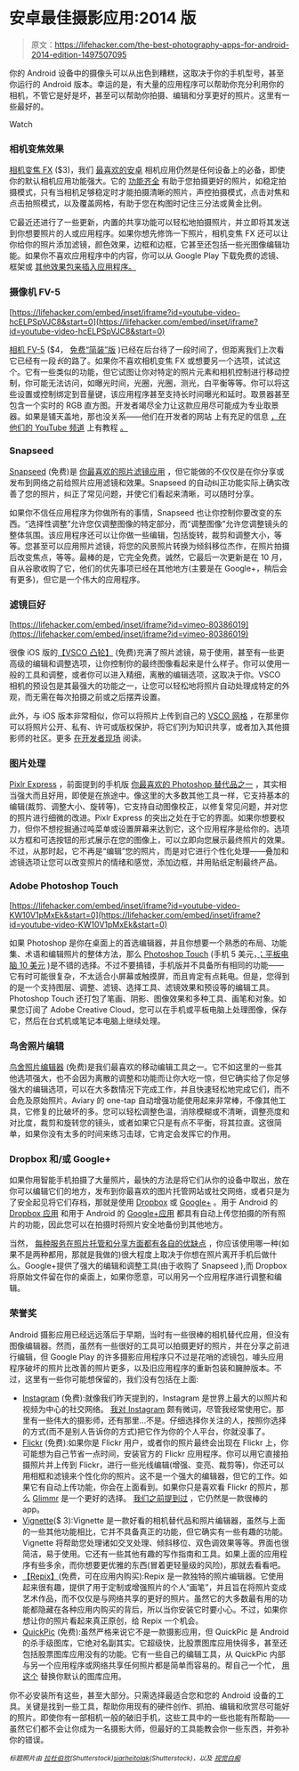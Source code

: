 # 安卓最佳摄影应用:2014 版

> 原文：<https://lifehacker.com/the-best-photography-apps-for-android-2014-edition-1497507095>

你的 Android 设备中的摄像头可以从出色到糟糕，这取决于你的手机型号，甚至你运行的 Android 版本。幸运的是，有大量的应用程序可以帮助你充分利用你的相机，不管它是好是坏，甚至可以帮助你拍摄、编辑和分享更好的照片。这里有一些最好的。

Watch

### 相机变焦效果

[相机变焦 FX](https://play.google.com/store/apps/details?id=slide.cameraZoom&hl=en) ($3)，我们 [最喜欢的安卓](https://lifehacker.com/the-best-camera-app-for-android-5821240) 相机应用仍然是任何设备上的必备，即使你的默认相机应用功能强大。它的 [功能齐全](http://lifehacker.com/camera-zoom-fx-adds-new-camera-controls-filters-and-m-5954074) 有助于您拍摄更好的照片，如稳定拍摄模式，只有当相机足够稳定时才能拍摄清晰的照片，声控拍摄模式，点击对焦和点击拍照模式，以及覆盖网格，有助于您在构图时记住三分法或黄金比例。

它最近还进行了一些更新，内置的共享功能可以轻松地拍摄照片，并立即将其发送到你想要照片的人或应用程序。如果你想先修饰一下照片，相机变焦 FX 还可以让你给你的照片添加滤镜，颜色效果，边框和边框，它甚至还包括一些光图像编辑功能。如果你不喜欢应用程序中的内容，你可以从 Google Play 下载免费的滤镜、框架或 [其他效果包来插入应用程序。](https://play.google.com/store/apps/developer?id=androidslide&hl=en)

### 摄像机 FV-5

 [https://lifehacker.com/embed/inset/iframe?id=youtube-video-hcELPSpVJC8&start=0](https://lifehacker.com/embed/inset/iframe?id=youtube-video-hcELPSpVJC8&start=0) 

[相机 FV-5](https://play.google.com/store/apps/details?id=com.flavionet.android.camera.pro&hl=en) ($4， [免费“简装”版](https://play.google.com/store/apps/details?id=com.flavionet.android.camera.lite&hl=en) )已经在后台待了一段时间了，但距离我们上次看它已经有一段*长*的路了。如果你不喜欢相机变焦 FX 或想要另一个选项，试试这个。它有一些类似的功能，但它试图让你对特定的照片元素和相机控制进行移动控制，你可能无法访问，如曝光时间，光圈，光圈，测光，白平衡等等。你可以将这些设置或控制绑定到音量键，该应用程序甚至支持长时间曝光和延时。取景器甚至包含一个实时的 RGB 直方图。开发者竭尽全力让这款应用尽可能成为专业取景器。如果是铺天盖地，那也没关系——他们在开发者的网站 上有充足的信息 [，在他们的 YouTube 频道](http://www.camerafv5.com/) 上有教程 [。](http://www.youtube.com/user/camerafv5)

### Snapseed

[Snapseed](https://play.google.com/store/apps/details?id=com.niksoftware.snapseed&hl=en) (免费)是 [你最喜欢的照片滤镜应用](https://lifehacker.com/most-popular-photo-filter-app-snapseed-5971206) ，但它能做的不仅仅是在你分享或发布到网络之前给照片应用滤镜和效果。Snapseed 的自动纠正功能实际上确实改善了您的照片，纠正了常见问题，并使它们看起来清晰，可以随时分享。

如果你不信任应用程序为你做所有的事情，Snapseed 也让你控制你要改变的东西。“选择性调整”允许您仅调整图像的特定部分，而“调整图像”允许您调整镜头的整体氛围。该应用程序还可以让你做一些编辑，包括旋转，裁剪和调整大小，等等。您甚至可以应用照片滤镜，将您的风景照片转换为倾斜移位杰作，在照片拍摄后改变焦点，等等。最棒的是，它完全免费。诚然，它最后一次更新是在 10 月，自从谷歌收购了它，他们的优先事项已经在其他地方(主要是在 Google+，稍后会有更多)，但它是一个伟大的应用程序。

### 滤镜巨好

 [https://lifehacker.com/embed/inset/iframe?id=vimeo-80386019](https://lifehacker.com/embed/inset/iframe?id=vimeo-80386019) 

很像 iOS 版的[【VSCO 凸轮】](https://play.google.com/store/apps/details?id=com.vsco.cam&hl=en) (免费)充满了照片滤镜，易于使用，甚至有一些更高级的编辑和调整选项，让你控制你的最终图像看起来是什么样子。你可以使用一般的工具和调整，或者你可以进入精细，离散的编辑选项，这取决于你。VSCO 相机的预设包是其最强大的功能之一，让您可以轻松地将照片自动处理成特定的外观，而无需在每次拍摄之前或之后摆弄设置。

此外，与 iOS 版本非常相似，你可以将照片上传到自己的 [VSCO 网格](http://grid.vsco.co/) ，在那里你可以将照片公开、私有、许可或版权保护，将它们列为知识共享，或者加入其他摄影师的社区。更多 [在开发者现场](http://vsco.co/) 阅读。

### 图片处理

[Pixlr Express](https://play.google.com/store/apps/details?id=com.pixlr.express) ，前面提到的手机版 [你最喜欢的 Photoshop 替代品之一](http://lifehacker.com/five-best-photoshop-alternatives-1483312519) ，其实相当强大而且好用，即使是在旅途中。像这里的大多数其他工具一样，它支持基本的编辑(裁剪、调整大小、旋转等)，它支持自动图像校正，以修复常见问题，并对您的照片进行细微的改进。Pixlr Express 的突出之处在于它的界面。如果你想要权力，但你不想挖掘通过吨菜单或设置屏幕来达到它，这个应用程序是给你的。选项以方框和可选按钮的形式展示在您的图像上，可以立即向您展示最终照片的效果。不过，从那时起，它不再是“编辑”您的照片，而是对它进行个性化处理——叠加和滤镜选项让您可以改变照片的情绪和感觉，添加边框，并用贴纸定制最终产品。

### Adobe Photoshop Touch

 [https://lifehacker.com/embed/inset/iframe?id=youtube-video-KW10V1pMxEk&start=0](https://lifehacker.com/embed/inset/iframe?id=youtube-video-KW10V1pMxEk&start=0) 

如果 Photoshop 是你在桌面上的首选编辑器，并且你想要一个熟悉的布局、功能集、术语和编辑照片的整体方法，那么 [Photoshop Touch](https://play.google.com/store/apps/details?id=air.com.adobe.pstouchphone) (手机 5 美元，[；平板电脑 10 美元](https://play.google.com/store/apps/details?id=air.com.adobe.pstouch) )是不错的选择。不过不要搞错，手机版并不具备所有相同的功能——它有时可能很复杂，不太适合小屏幕或触摸屏，而且肯定有点耗电。但是，您得到的是一个支持图层、调整、滤镜、选择工具、滤镜效果和预设等的编辑工具。Photoshop Touch 还打包了笔画、阴影、图像效果和多种工具、画笔和对象。如果您订阅了 Adobe Creative Cloud，您可以在手机或平板电脑上处理图像，保存它，然后在台式机或笔记本电脑上继续处理。

### 鸟舍照片编辑

[鸟舍照片编辑器](https://play.google.com/store/apps/details?id=com.aviary.android.feather&hl=en) (免费)是我们最喜欢的移动编辑工具之一。它不如这里的一些其他选项强大，也不会因为离散的调整和功能而让你大吃一惊，但它确实给了你足够强大的编辑选项，可以在大多数情况下完成工作，并且快速轻松地完成它们，而不会危及原始照片。Aviary 的 one-tap 自动增强功能使用起来非常棒，不像其他工具，它修复的比破坏的多。您可以轻松调整色温，消除模糊或不清晰，调整亮度和对比度，裁剪和旋转您的镜头，或者如果它只是有点不平衡，将其拉直。这很简单，如果你没有太多的时间来练习击球，它肯定会发挥它的作用。

### Dropbox 和/或 Google+

如果你用智能手机拍摄了大量照片，最快的方法是将它们从你的设备中取出，放在你可以编辑它们的地方，发布到你最喜欢的图片托管网站或社交网络，或者只是为了安全起见将它们存档，那就是使用 [Dropbox](http://dropbox.com/) 或 [Google+](http://plus.google.com/) 。用于 Android 的 [Dropbox 应用](https://play.google.com/store/apps/details?id=com.dropbox.android) 和用于 Android 的 [Google+应用](https://play.google.com/store/apps/details?id=com.google.android.apps.plus) 都具有自动上传您拍摄的所有照片的功能，因此您可以在拍摄时将照片安全地备份到其他地方。

当然， [每种服务在照片托管和分享方面都有各自的优缺点](https://lifehacker.com/google-vs-dropbox-which-is-better-for-hosting-and-sha-1488854866) ，你应该使用哪一种(如果不是两种都用，那就是我做的)很大程度上取决于你想在照片离开手机后做什么。Google+提供了强大的编辑和调整工具(由于收购了 Snapseed ),而 Dropbox 将原始文件留在你的桌面上，如果你愿意，可以用另一个应用程序进行调整和编辑。

### 荣誉奖

Android 摄影应用已经远远落后于早期，当时有一些很棒的相机替代应用，但没有图像编辑器。然而，虽然有一些很好的工具可以拍摄更好的照片，并在分享之前进行编辑，但 Google Play 的许多摄影应用程序只不过是花哨的滤镜包，噱头应用程序破坏的照片比改善的照片更多，以及旧应用程序的重新包装和臃肿版本。不过，这里有一些你可能想保留的，我们没有包括在上面:

*   [Instagram](https://play.google.com/store/apps/details?id=com.instagram.android) (免费):就像我们昨天提到的，Instagram 是世界上最大的以照片和视频为中心的社交网络。 [我对 Instagram](http://lifehacker.com/don-t-bother-with-instagram-here-are-some-better-alter-5899690) 颇有微词，尽管我经常使用它。那里有一些伟大的摄影师，还有那里...不是。仔细选择你关注的人，按照你选择的方式(而不是别人告诉你的方式)把它作为你的个人平台，你就没事了。
*   [Flickr](https://play.google.com/store/apps/details?id=com.yahoo.mobile.client.android.flickr) (免费):如果你是 Flickr 用户，或者你的照片最终会出现在 Flickr 上，你可能想为自己节省一点时间，安装官方的 Flickr 应用程序。你可以用它直接拍摄照片并上传到 Flickr，进行一些光线编辑(增强、变亮、裁剪等)，你还可以用相框和滤镜来个性化你的照片。这不是一个强大的编辑器，但它的工作。如果它有自动上传功能，你会在上面看到。如果你只是喜欢看 Flickr 的照片，那么 [Glimmr](https://play.google.com/store/apps/details?id=com.bourke.glimmr) 是一个更好的选择。 [我们之前提到过](http://lifehacker.com/glimmr-for-android-makes-browsing-flickr-on-your-phone-5945790) ，它仍然是一款很棒的 app。
*   [Vignette](https://play.google.com/store/apps/details?id=uk.co.neilandtheresa.NewVignette)($ 3):Vignette 是一款好看的相机替代品和照片编辑器，虽然与上面的一些其他功能相比，它并不具备真正的功能，但它确实有一些有趣的功能。Vignette 将帮助您处理诸如交叉处理、倾斜移位、双色调效果等等。界面也很简洁，易于使用。它还有一些其他有趣的写作指南和工具。如果上面的应用程序有些多余，而你想要更优雅的东西(冒着更轻量级的风险)，那就去看看吧。
*   [【Repix】](https://play.google.com/store/apps/details?id=it.repix.android)(免费，可在应用内购买):Repix 是一款独特的照片编辑器。它使用起来很有趣，提供了用于定制或增强照片的个人“画笔”，并且旨在将照片变成艺术作品，而不仅仅是与网络共享的更好的照片。虽然它的大多数最有用的功能都隐藏在各种应用内购买的背后，所以当你安装它时要小心。不过，如果你想让你的照片看起来真正原创，给 Repix 一个机会。
*   [QuickPic](https://play.google.com/store/apps/details?id=com.alensw.PicFolder) (免费):虽然严格来说它不是一款摄影应用，但 QuickPic 是 Android 的杀手级图库，它绝对名副其实。它超级快，比股票图库应用快得多，甚至还包括股票图库应用没有的功能。它有一些自己的编辑工具，从 QuickPic 内部与另一个应用程序或网络共享任何照片都是简单而容易的。帮自己一个忙， [用这个](http://lifehacker.com/the-best-photo-management-alternative-for-android-5814868) 替换你默认的图库应用。

你不必安装所有这些，甚至大部分。只需选择最适合您和您的 Android 设备的工具。关键是找到一些工具，帮助你用现有的硬件创作、抓拍、编辑和欣赏尽可能好的照片。即使你有一部相机一般的破旧手机，这些工具中的一些也能有所帮助——虽然它们都不会让你成为一名摄影大师，但最好的工具能教会你一些东西，并弥补你的错误。

*<small>标题照片由</small>* [*<small>拉杜伯坎</small>*](http://www.shutterstock.com/pic.mhtml?id=150942542&src=id)*<small>(Shutterstock)</small>*[*<small>siarheitolak</small>*](http://www.shutterstock.com/pic.mhtml?id=129448817&src=id)*<small>(Shutterstock)，以及</small>* [*<small>视觉白痴</small>*](http://www.shutterstock.com/pic.mhtml?id=168327674&src=id)